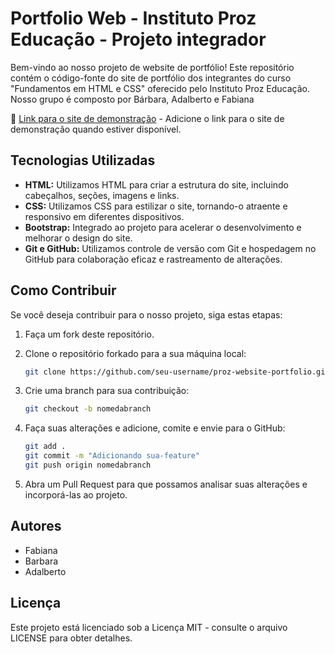 # Portfolio Web - Instituto Proz Educação - Projeto integrador

Bem-vindo ao nosso projeto de website de portfólio! Este repositório contém o código-fonte do site de portfólio dos integrantes do curso "Fundamentos em HTML e CSS" oferecido pelo Instituto Proz Educação. Nosso grupo é composto por Bárbara, Adalberto e Fabiana

🚀 [Link para o site de demonstração](#) - Adicione o link para o site de demonstração quando estiver disponível.

## Tecnologias Utilizadas

- **HTML:** Utilizamos HTML para criar a estrutura do site, incluindo cabeçalhos, seções, imagens e links.
- **CSS:** Utilizamos CSS para estilizar o site, tornando-o atraente e responsivo em diferentes dispositivos.
- **Bootstrap:** Integrado ao projeto para acelerar o desenvolvimento e melhorar o design do site.
- **Git e GitHub:** Utilizamos controle de versão com Git e hospedagem no GitHub para colaboração eficaz e rastreamento de alterações.

## Como Contribuir

Se você deseja contribuir para o nosso projeto, siga estas etapas:

1. Faça um fork deste repositório.

2. Clone o repositório forkado para a sua máquina local:

   ```bash
   git clone https://github.com/seu-username/proz-website-portfolio.git

3. Crie uma branch para sua contribuição:

    ```bash
    git checkout -b nomedabranch

4. Faça suas alterações e adicione, comite e envie para o GitHub:

    ```bash
    git add .
    git commit -m "Adicionando sua-feature"
    git push origin nomedabranch

5. Abra um Pull Request para que possamos analisar suas alterações e incorporá-las ao projeto.

## Autores
- Fabiana
- Barbara
- Adalberto

## Licença
Este projeto está licenciado sob a Licença MIT - consulte o arquivo LICENSE para obter detalhes.

